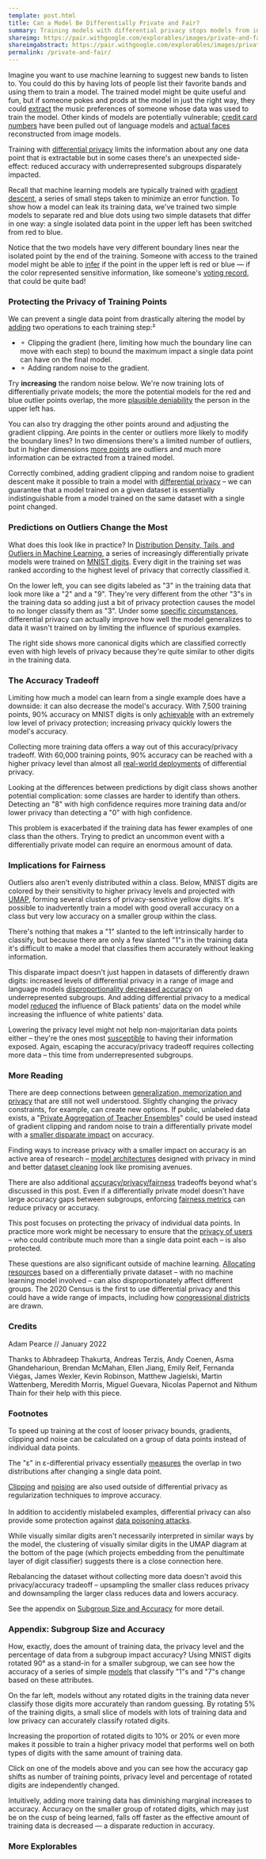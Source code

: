 ```yaml
---
template: post.html
title: Can a Model Be Differentially Private and Fair?
summary: Training models with differential privacy stops models from inadvertently leaking sensitive data, but there's an unexpected side-effect: reduced accuracy on underrepresented subgroups.
shareimg: https://pair.withgoogle.com/explorables/images/private-and-fair.png
shareimgabstract: https://pair.withgoogle.com/explorables/images/private-and-fair-abstract.png
permalink: /private-and-fair/
---
```


Imagine you want to use machine learning to suggest new bands to listen to. You could do this by having lots of people list their favorite bands and using them to train a model. The trained model might be quite useful and fun, but if someone pokes and prods at the model in just the right way, they could [extract](https://www.wired.com/2007/12/why-anonymous-data-sometimes-isnt/) the music preferences of someone whose data was used to train the model. Other kinds of models are potentially vulnerable; [credit card numbers](https://bair.berkeley.edu/blog/2019/08/13/memorization/) have been pulled out of language models and [actual faces](https://rist.tech.cornell.edu/papers/mi-ccs.pdf) reconstructed from image models.

Training with [differential privacy](https://desfontain.es/privacy/differential-privacy-awesomeness.html) limits the information about any one data point that is extractable but in some cases there's an unexpected side-effect: reduced accuracy with underrepresented subgroups disparately impacted.  

<div class='info-box'></div>

Recall that machine learning models are typically trained with [gradient descent](https://playground.tensorflow.org/), a series of small steps taken to minimize an error function. To show how a model can leak its training data, we've trained two simple models to separate red and blue dots using two simple datasets that differ in one way: a single isolated data point in the upper left has been switched from red to blue.  

<div class='epoch-graph'></div>

Notice that the two models have very different boundary lines near the isolated point by the end of the training. Someone with access to the trained model might be able to [infer](https://pair.withgoogle.com/explorables/data-leak/) if the point in the upper left is red or blue — if the color represented sensitive information, like someone's [voting record](https://gothamist.com/news/researchers-know-how-dante-de-blasio-hundreds-other-new-yorkers-voted), that could be quite bad! 

### Protecting the Privacy of Training Points 

We can prevent a single data point from drastically altering the model by [adding](http://www.cleverhans.io/privacy/2019/03/26/machine-learning-with-differential-privacy-in-tensorflow.html) two operations to each training step:<a class='footstart'>²</a>
- ⚬ Clipping the gradient (here, limiting how much the boundary line can move with each step) to bound the maximum impact a single data point can have on the final model.
- ⚬ Adding random noise to the gradient.

Try **increasing** the random noise below. We're now training lots of differentially private models; the more the potential models for the red and blue outlier points overlap, the more [plausible deniability](https://pair.withgoogle.com/explorables/anonymization/) the person in the upper left has.<a class='footstart'></a>  

<div class='decision-boundry'></div>  

You can also try dragging the other points around and adjusting the gradient clipping. Are points in the center or outliers more likely to modify the boundary lines? In two dimensions there's a limited number of outliers, but in higher dimensions [more points](https://observablehq.com/@tophtucker/theres-plenty-of-room-in-the-corners) are outliers and much more information can be extracted from a trained model.

Correctly combined, adding gradient clipping and random noise to gradient descent make it possible to train a model with [differential privacy](https://desfontain.es/privacy/differential-privacy-awesomeness.html) – we can guarantee that a model trained on a given dataset is essentially indistinguishable from a model trained on the same dataset with a single point changed.    
### Predictions on Outliers Change the Most   

What does this look like in practice? In [Distribution Density, Tails, and Outliers in Machine Learning](https://arxiv.org/abs/1910.13427), a series of increasingly differentially private models were trained on [MNIST digits](https://en.wikipedia.org/wiki/MNIST_database). Every digit in the training set was ranked according to the highest level of privacy that correctly classified it. 

<div class='top-bot-digits'></div>
 
On the lower left, you can see digits labeled as "3" in the training data that look more like a "2" and a "9". They're very different from the other "3"s in the training data so adding just a bit of privacy protection causes the model to no longer classify them as "3". Under some [specific circumstances](https://arxiv.org/abs/1411.2664), differential privacy can actually improve how well the model generalizes to data it wasn't trained on by limiting the influence of spurious examples.<a class='footstart'></a>

The right side shows more canonical digits which are classified correctly even with high levels of privacy because they're quite similar to other digits in the training data.<a class='footstart'></a>
### The Accuracy Tradeoff 
Limiting how much a model can learn from a single example does have a downside: it can also decrease the model's accuracy. With <tp class='tp75'>7,500 training points</tp>, 90% accuracy on MNIST digits is only [achievable](https://colab.research.google.com/github/PAIR-code/ai-explorables/blob/master/server-side/private-and-fair/MNIST_DP_Model_Grid.ipynb) with an extremely low level of privacy protection; increasing privacy quickly lowers the model's accuracy. 

Collecting more training data offers a way out of this accuracy/privacy tradeoff. With <tp class='tp60'>60,000 training points,</tp> 90% accuracy can be reached with a higher privacy level than almost all [real-world deployments](https://desfontain.es/privacy/real-world-differential-privacy.html) of differential privacy. 

<div class='accuracy-v-privacy-dataset_size'></div>

Looking at the differences between predictions by digit class shows another potential complication: some classes are harder to identify than others. Detecting an "8" with high confidence requires more training data and/or lower privacy than detecting a "0" with high confidence. 

<div class='accuracy-v-privacy-class'></div>

This problem is exacerbated if the training data has fewer examples of one class than the others. Trying to predict an uncommon event with a differentially private model can require an enormous amount of data.<a class='footstart'></a>

### Implications for Fairness

Outliers also aren't evenly distributed within a class. Below, MNIST digits are colored by their sensitivity to higher privacy levels and projected with [UMAP](https://pair-code.github.io/understanding-umap/), forming several clusters of privacy-sensitive yellow digits. It's possible to inadvertently train a model with good overall accuracy on a class but very low accuracy on a smaller group within the class. 

<div class='umap-digit'></div>

There's nothing that makes a "1" slanted to the left intrinsically harder to classify, but because there are only a few slanted "1"s in the training data it's difficult to make a model that classifies them accurately without leaking information. 

This disparate impact doesn't just happen in datasets of differently drawn digits: increased levels of differential privacy in a range of image and language models [disproportionality decreased accuracy](https://arxiv.org/pdf/1905.12101.pdf) on underrepresented subgroups. And adding differential privacy to a medical model [reduced](https://arxiv.org/pdf/2010.06667v1.pdf) the influence of Black patients' data on the model while increasing the influence of white patients' data. 

Lowering the privacy level might not help non-majoritarian data points either – they're the ones most [susceptible](https://arxiv.org/abs/1906.00389) to having their information exposed. Again, escaping the accuracy/privacy tradeoff requires collecting more data – this time from underrepresented subgroups.<a class='footstart'></a>   
### More Reading

There are deep connections between [generalization, memorization and privacy](https://arxiv.org/abs/1906.05271) that are still not well understood. Slightly changing the privacy constraints, for example, can create new options. If public, unlabeled data exists, a "[Private Aggregation of Teacher Ensembles](http://www.cleverhans.io/privacy/2018/04/29/privacy-and-machine-learning.html)" could be used instead of gradient clipping and random noise to train a differentially private model with a [smaller disparate impact](https://arxiv.org/pdf/2106.12576.pdf) on accuracy. 

Finding ways to increase privacy with a smaller impact on accuracy is an active area of research – [model architectures](https://arxiv.org/abs/2007.14191) designed with privacy in mind and better [dataset cleaning](https://arxiv.org/pdf/2107.06499.pdf) look like promising avenues.  

There are also additional [accuracy/privacy/fairness](http://proceedings.mlr.press/v97/jagielski19a/jagielski19a.pdf) tradeoffs beyond what's discussed in this post. Even if a differentially private model doesn't have large accuracy gaps between subgroups, enforcing [fairness metrics](https://pair.withgoogle.com/explorables/measuring-fairness/) can reduce privacy or accuracy.

This post focuses on protecting the privacy of individual data points. In practice more work might be necessary to ensure that the [privacy of users](https://queue.acm.org/detail.cfm?id=3501293#:~:text=Computing%20and%20Verifying%20Anonymous%20Aggregates) – who could contribute much more than a single data point each – is also protected.    

These questions are also significant outside of machine learning. [Allocating resources](https://arxiv.org/abs/2105.07513) based on a differentially private dataset – with no machine learning model involved – can also disproportionately affect different groups. The 2020 Census is the first to use differential privacy and this could have a wide range of impacts, including how [congressional districts](https://statmodeling.stat.columbia.edu/2021/10/20/how-does-post-processed-differentially-private-census-data-affect-redistricting-how-concerned-should-we-be-about-gerrymandering-with-the-new-das/) are drawn. 

### Credits 

Adam Pearce // January 2022

Thanks to Abhradeep Thakurta, Andreas Terzis, Andy Coenen, Asma Ghandeharioun, Brendan McMahan, Ellen Jiang, Emily Reif, Fernanda Viégas, James Wexler, Kevin Robinson, Matthew Jagielski, Martin Wattenberg, Meredith Morris, Miguel Guevara, Nicolas Papernot and Nithum Thain for their help with this piece.

### Footnotes

<a class='footend'></a> To speed up training at the cost of looser privacy bounds, gradients, clipping and noise can be calculated on a group of data points instead of individual data points.   

<a class='footend'></a> The "ε" in ε-differential privacy essentially [measures](https://desfontain.es/privacy/differential-privacy-in-more-detail.html) the overlap in two distributions after changing a single data point. 

<a class='footend'></a> [Clipping](https://openreview.net/forum?id=BJgnXpVYwS) and [noising](https://arxiv.org/pdf/1511.06807.pdf) are also used outside of differential privacy as regularization techniques to improve accuracy. <br><br> In addition to accidently mislabeled examples, differential privacy can also provide some protection against [data poisoning attacks](https://dp-ml.github.io/2021-workshop-ICLR/files/23.pdf).  

<a class='footend'></a> While visually similar digits aren't necessarily interpreted in similar ways by the model, the clustering of visually similar digits in the UMAP diagram at the bottom of the page (which projects embedding from the penultimate layer of digit classifier) suggests there is a close connection here.   

<a class='footend'></a> Rebalancing the dataset without collecting more data doesn't avoid this privacy/accuracy tradeoff – upsampling the smaller class reduces privacy and downsampling the larger class reduces data and lowers accuracy.  

<a class='footend'></a> See the appendix on [Subgroup Size and Accuracy](#appendix-subgroup-size-and-accuracy) for more detail.   

### Appendix: Subgroup Size and Accuracy

How, exactly, does the amount of training data, the privacy level and the percentage of data from a subgroup impact accuracy? Using MNIST digits rotated 90° as a stand-in for a smaller subgroup, we can see how the accuracy of a series of simple [models](https://colab.research.google.com/github/PAIR-code/ai-explorables/blob/master/server-side/private-and-fair/MNIST_Generate_UMAP.ipynb) that classify "1"s and "7"s change based on these attributes. 

On the far left, models without any rotated digits in the training data never classify those digits more accurately than random guessing. By rotating 5% of the training digits, a small slice of models with lots of training data and low privacy can accurately classify rotated digits. 

<div class='rotated-accuracy-heatmap'></div>

Increasing the proportion of rotated digits to 10% or 20% or even more makes it possible to train a higher privacy model that performs well on both types of digits with the same amount of training data.  

Click on one of the models above and you can see how the accuracy gap shifts as number of training points, privacy level and percentage of rotated digits are independently changed.

<div class='rotated-accuracy'></div>

Intuitively, adding more training data has diminishing marginal increases to accuracy. Accuracy on the smaller group of rotated digits, which may just be on the cusp of being learned, falls off faster as the effective amount of training data is decreased — a disparate reduction in accuracy.


<h3>More Explorables</h3>

<p id='recirc'></p>

<div class='recirc-feedback-form'></div>


<link rel="stylesheet" href="style.css">


<script type='module'>
  import npyjs from '../third_party/npyjs.js' 
  window.npyjs = npyjs
</script>
<script src='../third_party/d3_.js'></script>
<script src='../third_party/d3-scale-chromatic.v1.min.js'></script>
<script src='../third_party/alea.js'></script>


<script type='module' src='util.js'></script>

<script type='module' src='2d-privacy.js'></script>

<script type='module' src='top-bot-digits.js'></script>
<script type='module' src='accuracy-v-privacy-class.js'></script>
<script type='module' src='accuracy-v-privacy-dataset_size.js'></script>
<script type='module' src='umap-digit.js'></script>

<script type='module' src='rotated-accuracy.js'></script>


<script type='module' src='footnote.js'></script>
<script src='../third_party/recirc.js'></script>